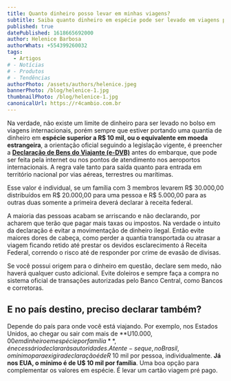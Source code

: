 ```yaml
---
title: Quanto dinheiro posso levar em minhas viagens?
subtitle: Saiba quanto dinheiro em espécie pode ser levado em viagens para o exterior.
published: true
datePublished: 1618665692000
author: Helenice Barbosa
authorWhats: +554399260032
tags:
  - Artigos
# - Notícias
# - Produtos
# - Tendências
authorPhoto: /assets/authors/helenice.jpeg
bannerPhoto: /blog/helenice-1.jpg
thumbnailPhoto: /blog/helenice-1.jpg
canonicalUrl: https://r4cambio.com.br
---
```


Na verdade, não existe um limite de dinheiro para ser levado no bolso em viagens internacionais, porém sempre que estiver portando uma quantia de dinheiro em **espécie superior a R$ 10 mil, ou o equivalente em moeda estrangeira**, a orientação oficial seguindo a legislação vigente, é preencher a <a href="https://receita.economia.gov.br/orientacao/aduaneira/viagens-internacionais/guia-do-viajante/e-dbv" target="_blank"><strong>Declaração de Bens do Viajante (e-DVB)</strong></a>
antes do embarque, que pode ser feita pela internet ou nos pontos de atendimento nos aeroportos internacionais. A regra vale tanto para saída quanto para entrada em território nacional por vias aéreas, terrestres ou marítimas.

Esse valor é individual, se um família com 3 membros levarem R$ 30.000,00 distribuídos em R$ 20.000,00 para uma pessoa e R$ 5.000,00 para as outras duas somente a primeira deverá declarar à receita federal.

A maioria das pessoas acabam se arriscando e não declarando, por acharem que terão que pagar mais taxas ou impostos. Na verdade o intuito da declaração é evitar a movimentação de dinheiro ilegal. Então evite maiores dores de cabeça, como perder a quantia transportada ou atrasar a viagem ficando retido até prestar os devidos esclarecimento á Receita Federal, correndo o risco até de responder por crime de evasão de divisas.

Se você possui origem para o dinheiro em questão, declare sem medo, não haverá qualquer custo adicional. Evite doleiros e sempre faça a compra no sistema oficial de transações autorizadas pelo Banco Central, como Bancos e corretoras.

## E no país destino, preciso declarar também?

Depende do país para onde você está viajando. Por exemplo, nos Estados Unidos, ao chegar ou sair com mais de **U$10.000,00 em dinheiro em espécie por família**, é necessário declarar às autoridades. Atente-se que, no Brasil, o mínimo para exigir a declaração é de R$ 10 mil por pessoa, individualmente. **Já nos EUA, o mínimo é de U$ 10 mil por família**.
Uma boa opção para complementar os valores em espécie. É levar um cartão viagem pré pago.
